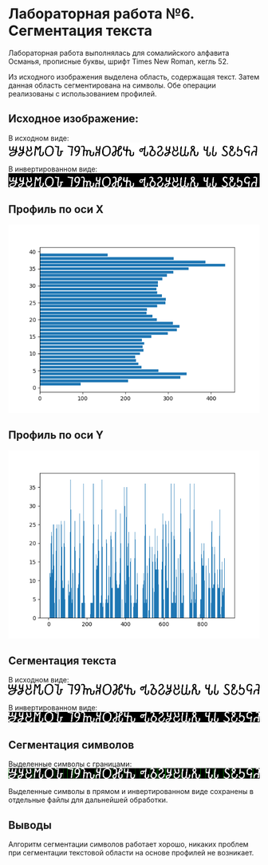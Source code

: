 # Лабораторная работа №6. Сегментация текста
Лабораторная работа выполнялась для сомалийского алфавита Османья, прописные буквы, шрифт Times New Roman, кегль 52.

Из исходного изображения выделена область, содержащая текст. Затем данная область сегментирована на символы. Обе операции реализованы с использованием профилей.

## Исходное изображение:
В исходном виде:
![](results/initial_sentence_black.bmp)

В инвертированном виде:
![](results/initial_sentence_white.bmp)

## Профиль по оси X
![](results/profile_x.png)

## Профиль по оси Y
![](results/profile_y.png)

## Сегментация текста
В исходном виде:
![](results/sentence_black.bmp)

В инвертированном виде:
![](results/sentence_white.bmp)

## Сегментация символов
Выделенные символы с границами:
![](results/result.bmp)

Выделенные символы в прямом и инвертированном виде сохранены в отдельные файлы для дальнейшей обработки.

## Выводы
Алгоритм сегментации символов работает хорошо, никаких проблем при сегментации текстовой области на основе профилей не возникает.
